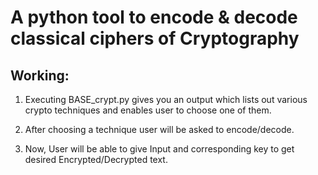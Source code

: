 # A python tool to encode & decode classical ciphers of Cryptography

## Working:

1. Executing BASE_crypt.py gives you an output which lists out various crypto techniques and enables user to choose one of them.

2. After choosing a technique user will be asked to encode/decode.

3. Now, User will be able to give Input and corresponding key to get desired Encrypted/Decrypted text.

